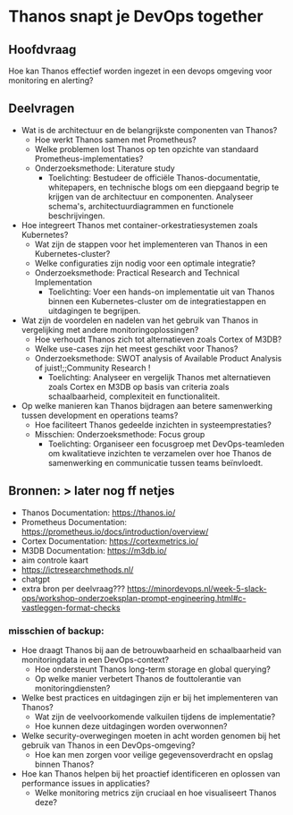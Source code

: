 # Thanos snapt je DevOps together
## Hoofdvraag
Hoe kan Thanos effectief worden ingezet in een devops omgeving voor monitoring en alerting?

## Deelvragen
- Wat is de architectuur en de belangrijkste componenten van Thanos?
    - Hoe werkt Thanos samen met Prometheus?
    -  Welke problemen lost Thanos op ten opzichte van standaard Prometheus-implementaties?
    - Onderzoeksmethode: Literature study 
      - Toelichting: Bestudeer de officiële Thanos-documentatie, whitepapers, en technische blogs om een diepgaand begrip te krijgen van de architectuur en componenten. Analyseer schema's, architectuurdiagrammen en functionele beschrijvingen.
- Hoe integreert Thanos met container-orkestratiesystemen zoals Kubernetes?
    - Wat zijn de stappen voor het implementeren van Thanos in een Kubernetes-cluster?
    - Welke configuraties zijn nodig voor een optimale integratie?
    - Onderzoeksmethode: Practical Research and Technical Implementation
      - Toelichting: Voer een hands-on implementatie uit van Thanos binnen een Kubernetes-cluster om de integratiestappen en uitdagingen te begrijpen.
- Wat zijn de voordelen en nadelen van het gebruik van Thanos in vergelijking met andere monitoringoplossingen?
    - Hoe verhoudt Thanos zich tot alternatieven zoals Cortex of M3DB?
    - Welke use-cases zijn het meest geschikt voor Thanos?
    - Onderzoeksmethode: SWOT analysis of  Available Product Analysis of juist!;;Community Research ! 
      - Toelichting: Analyseer en vergelijk Thanos met alternatieven zoals Cortex en M3DB op basis van criteria zoals schaalbaarheid, complexiteit en functionaliteit.
- Op welke manieren kan Thanos bijdragen aan betere samenwerking tussen development en operations teams?
    - Hoe faciliteert Thanos gedeelde inzichten in systeemprestaties?
    - Misschien: Onderzoeksmethode: Focus group
      - Toelichting: Organiseer een focusgroep met DevOps-teamleden om kwalitatieve inzichten te verzamelen over hoe Thanos de samenwerking en communicatie tussen teams beïnvloedt.


## Bronnen: > later nog ff netjes
- Thanos Documentation: https://thanos.io/
- Prometheus Documentation: https://prometheus.io/docs/introduction/overview/
- Cortex Documentation: https://cortexmetrics.io/
- M3DB Documentation: https://m3db.io/
- aim controle kaart
- https://ictresearchmethods.nl/
- chatgpt
- extra bron per deelvraag??? https://minordevops.nl/week-5-slack-ops/workshop-onderzoeksplan-prompt-engineering.html#c-vastleggen-format-checks

### misschien of backup:
- Hoe draagt Thanos bij aan de betrouwbaarheid en schaalbaarheid van monitoringdata in een DevOps-context?
  - Hoe ondersteunt Thanos long-term storage en global querying? 
  - Op welke manier verbetert Thanos de fouttolerantie van monitoringdiensten?
- Welke best practices en uitdagingen zijn er bij het implementeren van Thanos? 
  - Wat zijn de veelvoorkomende valkuilen tijdens de implementatie? 
  - Hoe kunnen deze uitdagingen worden overwonnen?
- Welke security-overwegingen moeten in acht worden genomen bij het gebruik van Thanos in een DevOps-omgeving? 
  - Hoe kan men zorgen voor veilige gegevensoverdracht en opslag binnen Thanos? 
- Hoe kan Thanos helpen bij het proactief identificeren en oplossen van performance issues in applicaties? 
  - Welke monitoring metrics zijn cruciaal en hoe visualiseert Thanos deze?